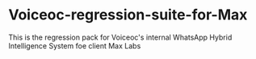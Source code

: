 # Voiceoc-regression-suite-for-Max
This is the regression pack for Voiceoc's internal WhatsApp Hybrid Intelligence System foe client Max Labs
